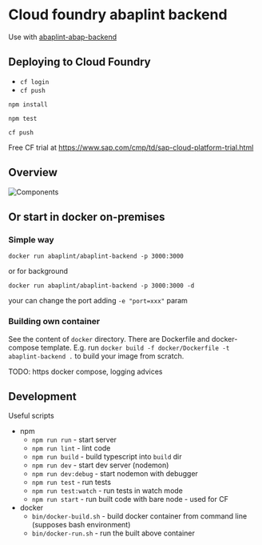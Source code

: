 # Cloud foundry abaplint backend

Use with [abaplint-abap-backend](https://github.com/abaplint/abaplint-abap-backend)

## Deploying to Cloud Foundry
- `cf login`
- `cf push`

`npm install`

`npm test`

`cf push`

Free CF trial at https://www.sap.com/cmp/td/sap-cloud-platform-trial.html

## Overview
![Components](http://www.plantuml.com/plantuml/proxy?cache=no&src=https://raw.githubusercontent.com/abaplint/abaplint-cloud-foundry/master/docs/components.iuml)

## Or start in docker on-premises

### Simple way

`docker run abaplint/abaplint-backend -p 3000:3000`

or for background

`docker run abaplint/abaplint-backend -p 3000:3000 -d`

your can change the port adding `-e "port=xxx"` param

### Building own container

See the content of `docker` directory. There are Dockerfile and docker-compose template. E.g. run `docker build -f docker/Dockerfile -t abaplint-backend .` to build your image from scratch.

TODO: https docker compose, logging advices

## Development

Useful scripts

- npm
  - `npm run run` - start server
  - `npm run lint` - lint code
  - `npm run build` - build typescript into `build` dir
  - `npm run dev` - start dev server (nodemon)
  - `npm run dev:debug` - start nodemon with debugger
  - `npm run test` - run tests
  - `npm run test:watch` - run tests in watch mode
  - `npm run start` - run built code with bare node - used for CF
- docker
  - `bin/docker-build.sh` - build docker container from command line (supposes bash environment)
  - `bin/docker-run.sh` - run the built above container
